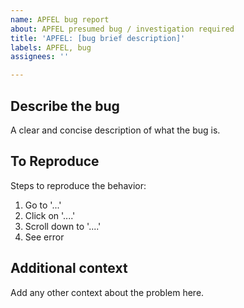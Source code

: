```yaml
---
name: APFEL bug report
about: APFEL presumed bug / investigation required
title: 'APFEL: [bug brief description]'
labels: APFEL, bug
assignees: ''

---
```


## Describe the bug
A clear and concise description of what the bug is.

## To Reproduce
Steps to reproduce the behavior:
1. Go to '...'
2. Click on '....'
3. Scroll down to '....'
4. See error

## Additional context
Add any other context about the problem here.
